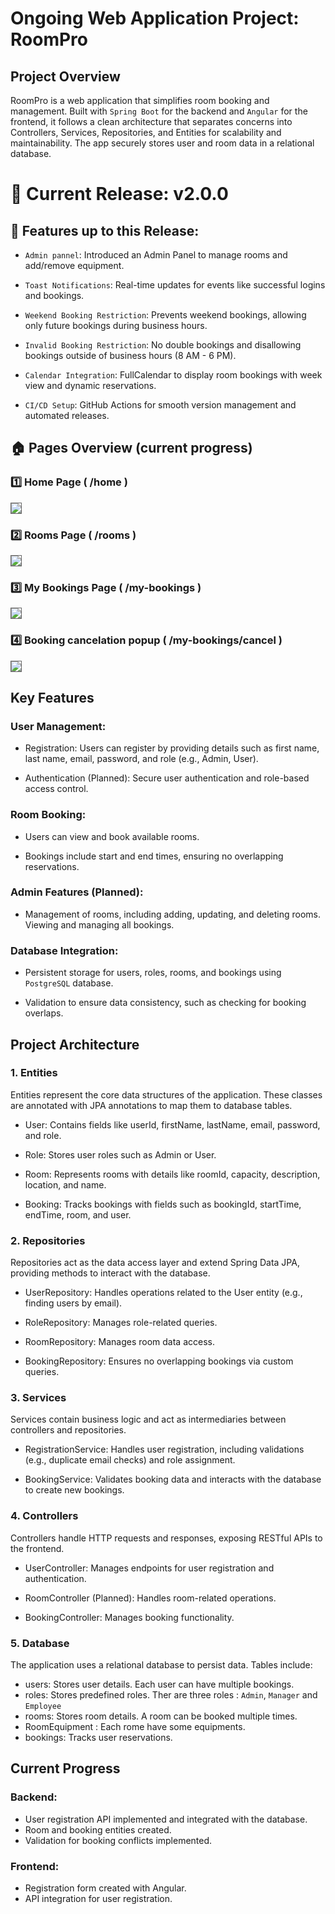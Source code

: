 # Ongoing Web Application Project: RoomPro

## Project Overview

RoomPro is a web application that simplifies room booking and management. Built with `Spring Boot` for the backend and `Angular` for the frontend, it follows a clean architecture that separates concerns into Controllers, Services, Repositories, and Entities for scalability and maintainability. The app securely stores user and room data in a relational database.

# 🚀 Current Release: v2.0.0
## 🎉 Features up to this Release:

- `Admin pannel`: Introduced an Admin Panel to manage rooms and add/remove equipment.

- `Toast Notifications`: Real-time updates for events like successful logins and bookings.

- `Weekend Booking Restriction`: Prevents weekend bookings, allowing only future bookings during business hours.

- `Invalid Booking Restriction`: No double bookings and disallowing bookings outside of business hours (8 AM - 6 PM).

- `Calendar Integration`: FullCalendar to display room bookings with week view and dynamic reservations.

- `CI/CD Setup`: GitHub Actions for smooth version management and automated releases.

## 🏠 Pages Overview (current progress)

### 1️⃣ Home Page ( /home )


<img src="imgs_readme/home.png" style="border: 1px solid #666666; !important;">

### 2️⃣ Rooms Page ( /rooms )

<img src="imgs_readme/meeting_rooms.png" style="border: 1px solid #666666; !important;">


### 3️⃣ My Bookings Page ( /my-bookings )

<img src="imgs_readme/my_bookings.png" style="border: 1px solid #666666; !important;">


### 4️⃣ Booking cancelation popup ( /my-bookings/cancel )

<img src="imgs_readme/my_bookings_cancel.png" style="border: 1px solid #666666; !important;">


## Key Features

### User Management:

 - Registration: Users can register by providing details such as first name, last name, email, password, and role (e.g., Admin, User).

 - Authentication (Planned): Secure user authentication and role-based access control.

### Room Booking:

 - Users can view and book available rooms.

 - Bookings include start and end times, ensuring no overlapping reservations.

### Admin Features (Planned):

 - Management of rooms, including adding, updating, and deleting rooms.
Viewing and managing all bookings.

### Database Integration:

 - Persistent storage for users, roles, rooms, and bookings using `PostgreSQL` database.

 - Validation to ensure data consistency, such as checking for booking overlaps.



## Project Architecture

### 1. Entities
Entities represent the core data structures of the application. These classes are annotated with JPA annotations to map them to database tables.

 - User: Contains fields like userId, firstName, lastName, email, password, and role.

 - Role: Stores user roles such as Admin or User.

 - Room: Represents rooms with details like roomId, capacity, description, location, and name.

 - Booking: Tracks bookings with fields such as bookingId, startTime, endTime, room, and user.

### 2. Repositories
Repositories act as the data access layer and extend Spring Data JPA, providing methods to interact with the database.
 
 - UserRepository: Handles operations related to the User entity (e.g., finding users by email).
 
 - RoleRepository: Manages role-related queries.
 
 - RoomRepository: Manages room data access.
 
 - BookingRepository: Ensures no overlapping bookings via custom queries.

### 3. Services
Services contain business logic and act as intermediaries between controllers and repositories.
 
 - RegistrationService: Handles user registration, including validations (e.g., duplicate email checks) and role assignment.
 
 - BookingService: Validates booking data and interacts with the database to create new bookings.

### 4. Controllers
Controllers handle HTTP requests and responses, exposing RESTful APIs to the frontend.

 
 - UserController: Manages endpoints for user registration and authentication.
 
 - RoomController (Planned): Handles room-related operations.
 
 - BookingController: Manages booking functionality.

### 5. Database
The application uses a relational database to persist data. Tables include:

 - users: Stores user details. Each user can have multiple bookings.
 - roles: Stores predefined roles. Ther are three roles : `Admin`, `Manager` and `Employee`
 - rooms: Stores room details. A room can be booked multiple times.
 - RoomEquipment : Each rome have some equipments.
 - bookings: Tracks user reservations.


## Current Progress
### Backend:

- User registration API implemented and integrated with the database.
- Room and booking entities created.
- Validation for booking conflicts implemented.

### Frontend:

- Registration form created with Angular.
- API integration for user registration.
